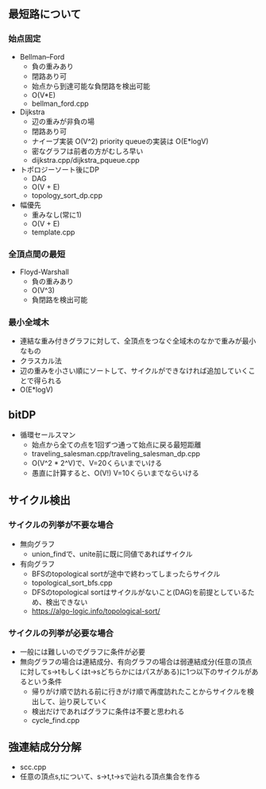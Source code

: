 ## 最短路について

### 始点固定
* Bellman–Ford
  * 負の重みあり
  * 閉路あり可
  * 始点から到達可能な負閉路を検出可能
  * O(V*E)
  * bellman_ford.cpp
* Dijkstra
  * 辺の重みが非負の場
  * 閉路あり可
  * ナイーブ実装 O(V^2) priority queueの実装は O(E*logV)
  * 密なグラフは前者の方がむしろ早い
  * dijkstra.cpp/dijkstra_pqueue.cpp
* トポロジーソート後にDP
  * DAG
  * O(V + E)
  * topology_sort_dp.cpp
* 幅優先
  * 重みなし(常に1)
  * O(V + E)
  * template.cpp

### 全頂点間の最短
* Floyd-Warshall
  * 負の重みあり
  * O(V^3)
  * 負閉路を検出可能

### 最小全域木
 * 連結な重み付きグラフに対して、全頂点をつなぐ全域木のなかで重みが最小なもの
 * クラスカル法
  * 辺の重みを小さい順にソートして、サイクルができなければ追加していくことで得られる
  * O(E*logV)

## bitDP
* 循環セールスマン
  * 始点から全ての点を1回ずつ通って始点に戻る最短距離
  * traveling_salesman.cpp/traveling_salesman_dp.cpp
  * O(V^2 * 2^V)で、V=20くらいまでいける
  * 愚直に計算すると、O(V!) V=10くらいまでならいける

## サイクル検出
### サイクルの列挙が不要な場合
* 無向グラフ
  * union_findで、unite前に既に同値であればサイクル
* 有向グラフ
  * BFSのtopological sortが途中で終わってしまったらサイクル
  * topological_sort_bfs.cpp
  * DFSのtopological sortはサイクルがないこと(DAG)を前提としているため、検出できない
  * https://algo-logic.info/topological-sort/
### サイクルの列挙が必要な場合
* 一般には難しいのでグラフに条件が必要
* 無向グラフの場合は連結成分、有向グラフの場合は弱連結成分(任意の頂点に対してs->tもしくはt->sどちらかにはパスがある)に1つ以下のサイクルがあるという条件
  * 帰りがけ順で訪れる前に行きがけ順で再度訪れたことからサイクルを検出して、辿り戻していく
  * 検出だけであればグラフに条件は不要と思われる
  * cycle_find.cpp


## 強連結成分分解
* scc.cpp
* 任意の頂点s,tについて、s->t,t->sで辿れる頂点集合を作る